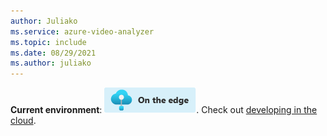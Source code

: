 ```yaml
---
author: Juliako
ms.service: azure-video-analyzer
ms.topic: include
ms.date: 08/29/2021
ms.author: juliako
---
```


**Current environment**: ![edge icon](../media/env-icon/icon.png). Check out [developing in the cloud](../../overview.md).

